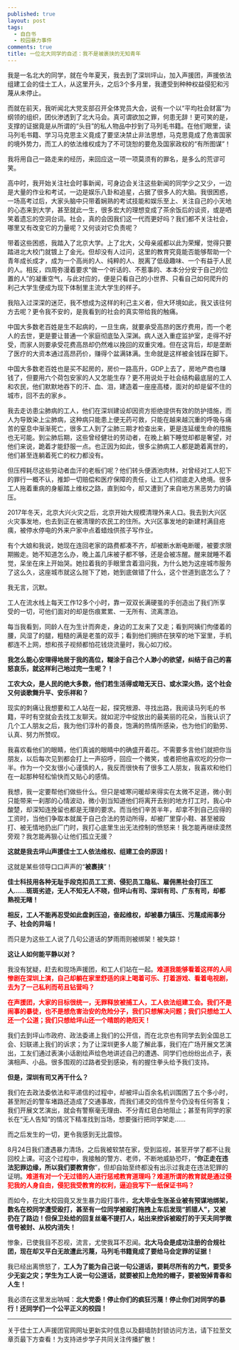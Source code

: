 ```yaml
---
published: true
layout: post
tags:
  - 自白书
  - 校园暴力事件
comments: true
title: 一位北大同学的自述：我不是被裹挟的无知青年
---
```


我是一名北大的同学，就在今年夏天，我去到了深圳坪山，加入声援团，声援依法组建工会的佳士工人，从这里开头，之后3个多月里，我遭受到种种权益侵犯和污蔑从未停止。

而就在前天，我听闻北大党支部召开全体党员大会，说有一个以“平均社会财富”为纲领的组织，团伙渗透到了北大马会。真可谓欲加之罪，何患无辞！更可笑的是，支撑的证据竟是从所谓的“头目”的私人物品中抄到了马列毛书籍。在他们眼里，读马列毛书籍、学习马克思主义竟成了要坚决禁止非法思想，马克思竟成了危害国家的境外势力，而工人的依法维权成为了不可饶恕的要危及国家政权的“有所图谋”！

我将用自己一路走来的经历，来回应这一项一项莫须有的罪名，是多么的荒谬可笑。

高中时，我开始关注社会时事新闻，可身边会关注这些新闻的同学少之又少，一边是大量的作业和考试，一边是娱乐八卦和追星，占据了很多人的大脑。我很困惑，一场高考过后，大家头脑中只带着娴熟的考试技能和娱乐至上、关注自己的小天地的心态来到大学，甚至就此一生，很多宏大的理想变成了茶余饭后的谈资，或是哂笑着遗忘的空洞台词。社会，真的会因我们这一代而更好吗？我们都不关注社会，哪里又有改变它的力量呢？又何谈对它负责呢？

带着这些困惑，我踏入了北京大学。上了北大，父母亲戚都以此为荣耀，觉得只要踏进北大校门就镀上了金光。但却没有人过问，这里的教育究竟能否能够帮助一个青年成长成才，成为一个高尚的人、纯粹的人、脱离了低级趣味、一个有益于人民的人。相反，四周弥漫着要求“做一个听话的、不惹事的、本本分分安于自己的位置的人”的凝重空气，与此对应的，便是只看自己的小世界、只看自己如何爬升的利己大学生便成为现下体制里主流大学生的样子。

我陷入过深深的迷茫，我不想成为这样的利己主义者，但大环境如此，我又该往何方去呢？更令我不安的，是我看到的社会的真实带给我的触痛。

中国大多数老百姓是生不起病的，一旦生病，就要承受高昂的医疗费用，而一个老人的去世，更是要让普通一个家庭彻底坠入深渊。病人送入重症监护室，走得不好受，而家人则要承受花费高昂却仍然难以挽回的双重灾难。但在这背后，却是垄断了医疗的大资本通过高昂药价，赚得个盆满钵满。生命就是这样被金钱踩在脚下。

中国大多数老百姓也是买不起房的，房价一路高升，GDP上去了，房地产商也赚钱了，但要用六个荷包安家的人又怎能生存？更不用说处于社会结构最底层的工人和农民，他们默默地吞下的汗、血、泪，建造着一座座高楼，面对的却是留不住的城市，回不去的家乡。

我去走访患尘肺病的工人，他们在深圳建设却因资方拒绝提供有效的防护措施，而人为导致染上尘肺病，这种病只能患上便无药可救，只能在越来越沉重的呼吸与痛苦的窒息中渐渐死亡，很多工人到了尘肺三期才检查出来，更是连延缓生命的措施也无可能。到尘肺后期，这些曾经健壮的劳动者，在晚上躺下睡觉却都是奢望，对他们来说，跪着才能舒服一点。也正因为如此，很多尘肺病工人都是跪着离世的，他们甚至连躺着死亡的权力都没有。

但压榨耗尽这些劳动者血汗的老板们呢？他们转头便酒池肉林，对曾经对工人犯下的罪行一概不认，推卸一切赔偿和医疗保障的责任，让工人们彻底走入绝境。很多工人拖着重病的身躯踏上维权之路，直到如今，却又遭到了来自地方黑恶势力的镇压。

2017年冬天，北京大兴火灾之后，北京开始大规模清理外来人口。我去到大兴区火灾事发地，也去到正在被清理的农民工的住所。大兴区事发地的新建村满目疮痍，被停水停电的外来户家中点着蜡烛供孩子写作业。

有个大娘和我说，她现在连回老家的路费都凑不齐，却被断水断电断暖，被要求限期搬走。她不知道怎么办，晚上盖几床被子都不够，还是会被冻醒。醒来就睡不着觉，呆坐在床上开始哭。她拉着我的手眼里含着泪问我，为什么她为这座城市服务了这么久，这座城市就这么抛下了她，她到底做错了什么，这个世道到底怎么了？

我无言，沉默。

工人在流水线上每天工作12多个小时，靠一双双长满硬茧的手创造出了我们所享受的一切，可他们面对的却是伤痕累累、一无所有、流离漂泊。

每当我看到，同龄人在为生计而奔走，身边的工友来了又走；看到阿姨们佝偻着的腰，风湿了的腿，粗糙的满是老茧的双手；看到他们拥挤在狭窄的地下室里，手机都连不上网，想和孩子视频都怕花钱烧流量时，我心如刀绞。

**我怎么能心安理得地居于我的高位，糊涂于自己个人渺小的欲望，纠结于自己的喜怒哀乐，就这样利己地过完一生呢？！**

**工农大众，是人民的绝大多数，他们若生活得或暗无天日、或水深火热，这个社会又何谈歌舞升平、安乐祥和？**

现实的刺痛让我想要和工人站在一起，探究根源、寻找出路，我阅读马列毛的书籍，平时有空就会去找工友聊天。就如泥泞中绽放出的最美丽的花朵，当我认识了几个工人朋友之后，我为他们淳朴的善良，饱满的热情所感染，也为他们的勤劳、认真、努力所赞叹。

我喜欢看他们的眼睛，他们真诚的眼睛中的确盛开着花。不需要多言他们就把你当朋友，以后每次见到都会打上一声招呼，回应一个微笑，或者把他喜欢吃的分你一半。作为一个交友很小心谨慎的人，我反而很快有了很多工人朋友，我喜欢和他们在一起那种轻松愉快而又贴心的感情。

我想，我一定要帮他们做些什么。但只是嘘寒问暖却来得实在太微不足道，微小到只能带来一刹那的心情波动，微小到当知道他们将离开去别的地方打工时，我心中酸楚，却深知连挽留也都是无理的要求。而当他们辛苦半年，却拿不到自己应得的工资时，当他们争取本就属于自己合法的劳动所得，却被厂里穿小鞋、甚至被殴打、被无情地扔出厂门时，我打心底里生出无法控制的愤怒来！我怎能再继续漠然旁观？我怎能再狠心让他们孤立无援？

**这就是我去坪山声援佳士工人依法维权、组建工会的原因！**

这就是某些领导口口声声的“**被裹挟**”！

**佳士科技用各种无耻手段克扣员工工资、侵犯员工隐私、雇佣黑社会打压工人……斑斑劣迹，无人不知无人不晓，但坪山有司、深圳有司、广东有司，却都熟视无睹！**

**相反，工人不能再忍受如此盘剥压迫，奋起维权，却被暴力镇压、污蔑成闹事分子、社会的异端！**

而只是为这些工人说了几句公道话的梦雨雨则被绑架！被失踪！

**这让人如何能平静以对？**

我没有犹疑，赶去和现场声援团，和工人们站在一起。<span style="color:red;font-weight:bold">难道我能够看着这样的人间惨剧在深圳上演，自己却躺在家里舒适的床上喝着可乐、打着游戏、看着电视剧，去为了一己私利而苟且钻营吗？</span>

<span style="color:red;font-weight:bold">在声援团，大家的目标很统一，无罪释放被捕工人，工人依法组建工会。我们不是闹事的暴徒，也不是想危害治安的危险分子，我们只想解决问题；我们只想给工人还一个公道；我们只想给坪山还一个晴朗的艳阳天！</span>

我们去到坪山市政府、政法委递上我们的公开信，而在北京也有同学去到全国总工会、妇联递上我们的诉求；为了让深圳更多人能了解此事，我们在广场开展文艺演出，工友们通过表演小话剧绘声绘色地讲述自己的遭遇、同学们也纷纷出点子，表演相声、小品。很多围观的过路者受到感染，有的握住拳头给予我们支持。

**但是，深圳有司又再干什么？**

我们在去政法委依法和平递信的过程中，却被坪山百余名机训围困了五个多小时，甚至附近的警车堵路还造成了交通事故，而我们递交的信件至今仍没有任何答复；我们开展文艺演出，就会有警察毫无理由、不分青红皂白地阻止；甚至有同学的家长在“无人告知”的情况下精准找到当场，想要强行把同学架走……

而之后发生的一切，更令我感到无比震惊。

8月24日我们遭遇暴力清场，之后我被软禁在家，受到监视，甚至开学了都不让我回校上课。可这个过程中，我接触的警方、老师，不断地威胁恐吓，“**你正走在违法犯罪边缘，所以我们要教育你**”，但却自始至终都没有出示过我走在违法犯罪的证明。<span style="color:red;font-weight:bold">难道有对一个无过错的人进行惩戒教育道理吗？难道所谓的教育就是通过侵犯我的人身自由，侵犯我受教育的权利，逼迫我写下一纸保证书吗？</span>

而如今，在北大校园竟又发生暴力殴打事件，**北大毕业生张圣业被有预谋地绑架，数名在校同学遭受殴打，甚至有一位同学被殴打拖拽上车后发现“抓错人”，又被扔在了路边！但保卫处给的回复丝毫不提打人，站出来控诉被殴打的于天夫同学微信号被封、从校内消失！**

惨象，已使我目不忍视，流言，尤使我耳不忍闻。**北大马会是成功注册的合规社团，现在却又平白无故遭此污蔑，马列毛书籍竟成了要给马会定罪的证据！**

我已经出离愤怒了，**工人为了能为自己说一句公道话，要耗尽所有的力气，要受多少无妄之灾；学生为工人说一句公道话，就要被扣上危险的帽子，要被毁掉青春和人生！**

我必须在这里发出呐喊：**北大党委！停止你们的疯狂污蔑！停止你们对同学的暴行！还同学们一个公平正义的校园！**

---
关于佳士工人声援团官网网址更新实时信息以及翻墙防封锁访问方法，请下拉至文章页最下方查看！为支持进步学子共同关注传播扩散！
